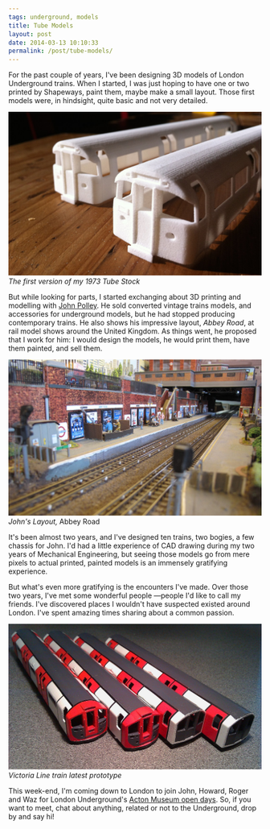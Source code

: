 ```yaml
---
tags: underground, models
title: Tube Models
layout: post
date: 2014-03-13 10:10:33
permalink: /post/tube-models/
---
```


For the past couple of years, I've been designing 3D models of London Underground trains. When I started, I was just hoping to have one or two printed by Shapeways, paint them, maybe make a small layout. Those first models were, in hindsight, quite basic and not very detailed.

![1973 Tube Stock - first version][1]  
_The first version of my 1973 Tube Stock_

<!--more-->

But while looking for parts, I started exchanging about 3D printing and modelling with [John Polley][2]. He sold converted vintage trains models, and accessories for underground models, but he had stopped producing contemporary trains. He also shows his impressive layout, _Abbey Road_, at rail model shows around the United Kingdom. As things went, he proposed that I work for him: I would design the models, he would print them, have them painted, and sell them.

![Abbey Road][3]  
_John's Layout,_ Abbey Road

It's been almost two years, and I've designed ten trains, two bogies, a few chassis for John. I'd had a little experience of CAD drawing during my two years of Mechanical Engineering, but seeing those models go from mere pixels to actual printed, painted models is an immensely gratifying experience.

But what's even more gratifying is the encounters I've made. Over those two years, I've met some wonderful people —people I'd like to call my friends. I've discovered places I wouldn't have suspected existed around London. I've spent amazing times sharing about a common passion.

![2009 tube stock][4]  
_Victoria Line train latest prototype_

This week-end, I'm coming down to London to join John, Howard, Roger and Waz for London Underground's [Acton Museum open days][5]. So, if you want to meet, chat about anything, related or not to the Underground, drop by and say hi!


[1]: /static/media/2014/03/asteroid-1394700100.jpeg
[2]: http://www.metromodels.net
[3]: /static/media/2014/03/asteroid-1394701640.jpeg
[4]: /static/media/2014/03/asteroid-1394701757.jpeg
[5]: http://www.ltmuseum.co.uk/whats-on/museum-depot/events